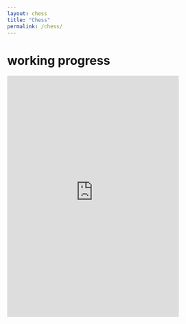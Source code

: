 ```yaml
---
layout: chess
title: "Chess"
permalink: /chess/
---
```


# working progress 

<iframe style="width: 400px; height: 560px;" src="https://www.chess.com/daily_puzzle" frameborder="0"></iframe>
